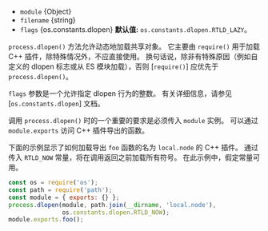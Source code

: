 <!-- YAML
added: v0.1.16
changes:
  - version: v9.0.0
    pr-url: https://github.com/nodejs/node/pull/12794
    description: Added support for the `flags` argument.
-->

* `module` {Object}
* `filename` {string}
* `flags` {os.constants.dlopen} **默认值:** `os.constants.dlopen.RTLD_LAZY`。

`process.dlopen()` 方法允许动态地加载共享对象。 
它主要由 `require()` 用于加载 C++ 插件，除特殊情况外，不应直接使用。 
换句话说，除非有特殊原因（例如自定义的 dlopen 标志或从 ES 模块加载），否则 [`require()`] 应优先于 `process.dlopen()`。

`flags` 参数是一个允许指定 dlopen 行为的整数。 
有关详细信息，请参见 [`os.constants.dlopen`] 文档。

调用 `process.dlopen()` 时的一个重要的要求是必须传入 `module` 实例。 
可以通过 `module.exports` 访问 C++ 插件导出的函数。

下面的示例显示了如何加载导出 `foo` 函数的名为 `local.node` 的 C++ 插件。 
通过传入 `RTLD_NOW` 常量，将在调用返回之前加载所有符号。 
在此示例中，假定常量可用。

```js
const os = require('os');
const path = require('path');
const module = { exports: {} };
process.dlopen(module, path.join(__dirname, 'local.node'),
               os.constants.dlopen.RTLD_NOW);
module.exports.foo();
```

